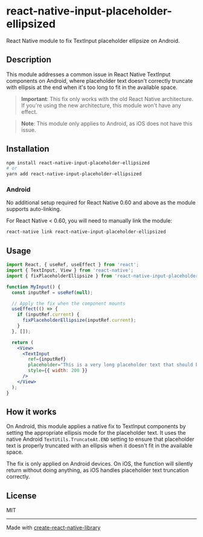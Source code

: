 # react-native-input-placeholder-ellipsized

React Native module to fix TextInput placeholder ellipsize on Android.

## Description

This module addresses a common issue in React Native TextInput components on Android, where placeholder text doesn't correctly truncate with ellipsis at the end when it's too long to fit in the available space.

> **Important**: This fix only works with the old React Native architecture. If you're using the new architecture, this module won't have any effect.

> **Note**: This module only applies to Android, as iOS does not have this issue.

## Installation

```sh
npm install react-native-input-placeholder-ellipsized
# or
yarn add react-native-input-placeholder-ellipsized
```

### Android

No additional setup required for React Native 0.60 and above as the module supports auto-linking.

For React Native < 0.60, you will need to manually link the module:

```sh
react-native link react-native-input-placeholder-ellipsized
```

## Usage

```jsx
import React, { useRef, useEffect } from 'react';
import { TextInput, View } from 'react-native';
import { fixPlaceholderEllipsize } from 'react-native-input-placeholder-ellipsized';

function MyInput() {
  const inputRef = useRef(null);

  // Apply the fix when the component mounts
  useEffect(() => {
    if (inputRef.current) {
      fixPlaceholderEllipsize(inputRef.current);
    }
  }, []);

  return (
    <View>
      <TextInput
        ref={inputRef}
        placeholder="This is a very long placeholder text that should be truncated with an ellipsis when it doesn't fit"
        style={{ width: 200 }}
      />
    </View>
  );
}
```

## How it works

On Android, this module applies a native fix to TextInput components by setting the appropriate ellipsis mode for the placeholder text. It uses the native Android `TextUtils.TruncateAt.END` setting to ensure that placeholder text is properly truncated with an ellipsis when it doesn't fit in the available space.

The fix is only applied on Android devices. On iOS, the function will silently return without doing anything, as iOS handles placeholder text truncation correctly.

## License

MIT

---

Made with [create-react-native-library](https://github.com/callstack/react-native-builder-bob)
